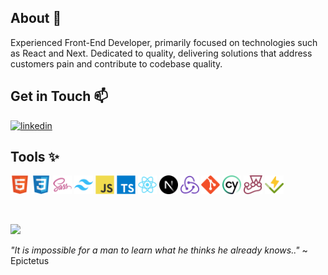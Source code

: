 ## About 👋
Experienced Front-End Developer, primarily focused on technologies such as React and Next. Dedicated to quality, delivering solutions that address customers pain and contribute to codebase quality.

## Get in Touch 📫
<a href="https://www.linkedin.com/in/jean-silva-ab2272200" target="_blank"><img alt="linkedin" src="https://img.shields.io/badge/LinkedIn-0077B5?style=for-the-badge&logo=linkedin&logoColor=white"></img></a>

## Tools ✨
<div>
  <img align="center" alt="Html" height="30" src="https://github.com/devicons/devicon/blob/master/icons/html5/html5-original.svg">
  <img align="center" alt="css3" height="30" src="https://github.com/devicons/devicon/blob/master/icons/css3/css3-original.svg">
  <img align="center" alt="sass" height="30" src="https://github.com/devicons/devicon/blob/master/icons/sass/sass-original.svg">
  <img align="center" alt="Tailwind" height="30" src="https://github.com/devicons/devicon/blob/master/icons/tailwindcss/tailwindcss-original.svg"> 
  <img align="center" alt="JavaScript" height="30" src="https://github.com/devicons/devicon/blob/master/icons/javascript/javascript-original.svg">  
  <img align="center" alt="TypeScript" height="30" src="https://github.com/devicons/devicon/blob/master/icons/typescript/typescript-original.svg">
  <img align="center" alt="React" height="30" src="https://github.com/devicons/devicon/blob/master/icons/react/react-original.svg">
  <img align="center" alt="Next" height="30" src="https://github.com/devicons/devicon/blob/master/icons/nextjs/nextjs-original.svg">
  <img align="center" alt="Redux" height="30" src="https://github.com/devicons/devicon/blob/master/icons/redux/redux-original.svg">
  <img align="center" alt="Git" height="30" src="https://github.com/devicons/devicon/blob/master/icons/git/git-original.svg">  
  <img align="center" alt="Cypress" height="30" src="https://github.com/devicons/devicon/blob/master/icons/cypressio/cypressio-original.svg">
  <img align="center" alt="Jest" height="30" src="https://github.com/devicons/devicon/blob/master/icons/jest/jest-plain.svg"> 
  <img align="center" alt="Vitest" height="30" src="https://github.com/devicons/devicon/blob/master/icons/vitest/vitest-original.svg">
</div>
<br>
<br>
  
<p>
  <img height="160" src="https://github-readme-stats-anuraghazra1.vercel.app/api/top-langs/?username=JeanLuca999&layout=compact&theme=radical&langs_count=8" />
</p>

<p>
  <em>"It is impossible for a man to learn what he thinks he already knows.."</em> ~  Epictetus
</p>
<!--
**JeanLuca999/JeanLuca999** is a ✨ _special_ ✨ repository because its `README.md` (this file) appears on your GitHub profile.

Here are some ideas to get you started:

- 🔭 I’m currently working on ...
- 🌱 I’m currently learning ...
- 👯 I’m looking to collaborate on ...
- 🤔 I’m looking for help with ...
- 💬 Ask me about ...
- 📫 How to reach me: ...
- 😄 Pronouns: ...
- ⚡ Fun fact: ...
-->
